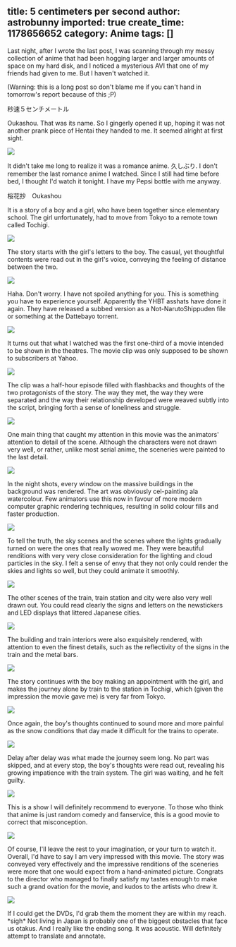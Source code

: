 title: 5 centimeters per second
author: astrobunny
imported: true
create_time: 1178656652
category: Anime
tags: []
---
Last night, after I wrote the last post, I was scanning through my messy collection of anime that had been hogging larger and larger amounts of space on my hard disk, and I noticed a mysterious AVI that one of my friends had given to me. But I haven't watched it.

  

(Warning: this is a long post so don't blame me if you can't hand in tomorrow's report because of this ;P)<!--more-->

  

秒速５センチメートル

  

Oukashou. That was its name. So I gingerly opened it up, hoping it was not another prank piece of Hentai they handed to me. It seemed alright at first sight.

  

![](wp-images/old/albums/oukashou/akari.png)

  

It didn't take me long to realize it was a romance anime. 久しぶり. I don't remember the last romance anime I watched. Since I still had time before bed, I thought I'd watch it tonight. I have my Pepsi bottle with me anyway. <more></more>

  

桜花抄　Oukashou

  

It is a story of a boy and a girl, who have been together since elementary school. The girl unfortunately, had to move from Tokyo to a remote town called Tochigi.

  

![](wp-images/old/albums/oukashou/seats.png)

  

The story starts with the girl's letters to the boy. The casual, yet thoughtful contents were read out in the girl's voice, conveying the feeling of distance between the two.

  

![](wp-images/old/albums/oukashou/evening.png)

  

Haha. Don't worry. I have not spoiled anything for you. This is something you have to experience yourself. Apparently the YHBT asshats have done it again. They have released a subbed version as a Not-NarutoShippuden file or something at the Dattebayo torrent.

  

![](wp-images/old/albums/oukashou/scorpion.png)

  

It turns out that what I watched was the first one-third of a movie intended to be shown in the theatres. The movie clip was only supposed to be shown to subscribers at Yahoo.

  

![](wp-images/old/albums/oukashou/lunime.png)

  

The clip was a half-hour episode filled with flashbacks and thoughts of the two protagonists of the story. The way they met, the way they were separated and the way their relationship developed were weaved subtly into the script, bringing forth a sense of loneliness and struggle.

  

![](wp-images/old/albums/oukashou/densha.png)

  

One main thing that caught my attention in this movie was the animators' attention to detail of the scene. Although the characters were not drawn very well, or rather, unlike most serial anime, the sceneries were painted to the last detail.

  

![](wp-images/old/albums/oukashou/yoru.png)

  

In the night shots, every window on the massive buildings in the background was rendered. The art was obviously cel-painting ala watercolour. Few animators use this now in favour of more modern computer graphic rendering techniques, resulting in solid colour fills and faster production.

  

![](wp-images/old/albums/oukashou/lights.png)

  

To tell the truth, the sky scenes and the scenes where the lights gradually turned on were the ones that really wowed me. They were beautiful renditions with very very close consideration for the lighting and cloud particles in the sky. I felt a sense of envy that they not only could render the skies and lights so well, but they could animate it smoothly.

  

![](wp-images/old/albums/oukashou/signs.png)

  

The other scenes of the train, train station and city were also very well drawn out. You could read clearly the signs and letters on the newstickers and LED displays that littered Japanese cities.

  

![](wp-images/old/albums/oukashou/eki.png)

  

The building and train interiors were also exquisitely rendered, with attention to even the finest details, such as the reflectivity of the signs in the train and the metal bars.

  

![](wp-images/old/albums/oukashou/chizu.png)

  

The story continues with the boy making an appointment with the girl, and makes the journey alone by train to the station in Tochigi, which (given the impression the movie gave me) is very far from Tokyo.

  

![](wp-images/old/albums/oukashou/tooibashoe.png)

  

Once again, the boy's thoughts continued to sound more and more painful as the snow conditions that day made it difficult for the trains to operate.

  

![](wp-images/old/albums/oukashou/kieta.png)

  

Delay after delay was what made the journey seem long. No part was skipped, and at every stop, the boy's thoughts were read out, revealing his growing impatience with the train system. The girl was waiting, and he felt guilty.

  

![](wp-images/old/albums/oukashou/denwa.png)

  

This is a show I will definitely recommend to everyone. To those who think that anime is just random comedy and fanservice, this is a good movie to correct that misconception.

  

![](wp-images/old/albums/oukashou/futari.png)

  

Of course, I'll leave the rest to your imagination, or your turn to watch it. Overall, I'd have to say I am very impressed with this movie. The story was conveyed very effectively and the impressive renditions of the sceneries were more that one would expect from a hand-animated picture. Congrats to the director who managed to finally satisfy my tastes enough to make such a grand ovation for the movie, and kudos to the artists who drew it.

  

![](wp-images/old/albums/oukashou/ending.png)

  

If I could get the DVDs, I'd grab them the moment they are within my reach. \*sigh\* Not living in Japan is probably one of the biggest obstacles that face us otakus. And I really like the ending song. It was acoustic. Will definitely attempt to translate and annotate.

  
